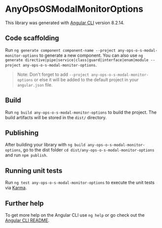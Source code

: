 # AnyOpsOSModalMonitorOptions

This library was generated with [Angular CLI](https://github.com/angular/angular-cli) version 8.2.14.

## Code scaffolding

Run `ng generate component component-name --project any-ops-o-s-modal-monitor-options` to generate a new component. You can also use `ng generate directive|pipe|service|class|guard|interface|enum|module --project any-ops-o-s-modal-monitor-options`.
> Note: Don't forget to add `--project any-ops-o-s-modal-monitor-options` or else it will be added to the default project in your `angular.json` file. 

## Build

Run `ng build any-ops-o-s-modal-monitor-options` to build the project. The build artifacts will be stored in the `dist/` directory.

## Publishing

After building your library with `ng build any-ops-o-s-modal-monitor-options`, go to the dist folder `cd dist/any-ops-o-s-modal-monitor-options` and run `npm publish`.

## Running unit tests

Run `ng test any-ops-o-s-modal-monitor-options` to execute the unit tests via [Karma](https://karma-runner.github.io).

## Further help

To get more help on the Angular CLI use `ng help` or go check out the [Angular CLI README](https://github.com/angular/angular-cli/blob/master/README.md).
